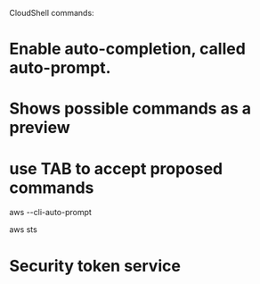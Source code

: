CloudShell commands:

# Enable auto-completion, called auto-prompt.
# Shows possible commands as a preview
# use TAB to accept proposed commands
aws --cli-auto-prompt

aws sts
# Security token service

